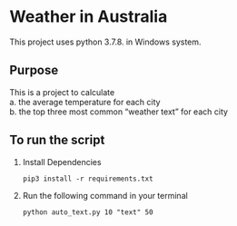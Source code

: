 # Weather in Australia
This project uses python 3.7.8. in Windows system.

## Purpose
This is a project to calculate  
a. the average temperature for each city  
b. the top three most common “weather text” for each city  

## To run the script

1. Install Dependencies

    `pip3 install -r requirements.txt`

2. Run the following command in your terminal

    `python auto_text.py 10 "text" 50`
